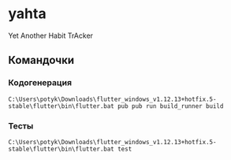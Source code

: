# yahta

Yet Another Habit TrAcker

## Командочки

### Кодогенерация

```
C:\Users\potyk\Downloads\flutter_windows_v1.12.13+hotfix.5-stable\flutter\bin\flutter.bat pub pub run build_runner build
```

### Тесты

```
C:\Users\potyk\Downloads\flutter_windows_v1.12.13+hotfix.5-stable\flutter\bin\flutter.bat test
```
